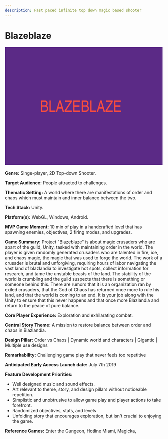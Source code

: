 ```yaml
---
description: Fast paced infinite top down magic based shooter
---
```


# Blazeblaze

![](.gitbook/assets/image%20%282%29.png)

**Genre:** Singe-player, 2D Top-down Shooter.

**Target Audience:** People attracted to challenges.

**Thematic Setting:** A world where there are manifestations of order and chaos which must maintain and inner balance between the two.

**Tech Stack:** Unity.

**Platform\(s\):** WebGL, Windows, Android.

**MVP Game Moment:**  10 min of play in a handcrafted level that has spawning enemies, objectives, 2 firing modes, and upgrades.

**Game Summary:**  Project "Blazeblaze" is about magic crusaders who are apart of the guild, Unity, tasked with maintaining order in the world. The player is given randomly generated crusaders who are talented in fire, ice, and chaos magic, the magic that was used to forge the world. The work of a crusader is brutal and unforgiving, requiring hours of labor navigating the vast land of blazlandia to investigate hot spots, collect information for research, and tame the unstable beasts of the land. The stability of the world is crumbling and the guild suspects that there is something or someone behind this. There are rumors that it is an organization ran by exiled crusaders, that the God of Chaos has returned once more to rule his land, and that the world is coming to an end. It is your job along with the Unity to ensure that this never happens and that once more Blazlandia and return to the peace of pure balance.

**Core Player Experience:** Exploration and exhilarating combat.

**Central Story Theme:**  A mission to restore balance between order and chaos in Blazlandia.

**Design Pillar:** Order vs Chaos \| Dynamic world and characters \| Gigantic \| Multiple use designs

**Remarkability:** Challenging game play that never feels too repetitive

**Anticipated Early Access Launch date:** July 7th 2019

**Feature Development Priorities:**

* Well designed music and sound effects.
* Art relevant to theme, story, and design pillars without noticeable repetition.
* Simplistic and unobtrusive to allow game play and player actions to take forefront.
* Randomized objectives, stats, and levels
* Unfolding story that encourages exploration, but isn't crucial to enjoying the game.

**Reference Games:** Enter the Gungeon, Hotline Miami, Magicka,   


